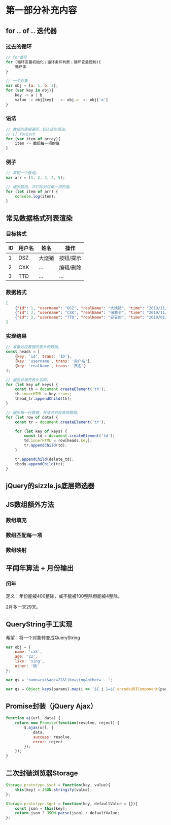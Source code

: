 # 第一部分补充内容

##  for .. of .. 迭代器

### 过去的循环

```js
// for循环
for (循环变量初始化；循环条件判断；循环变量控制){
	循环体
}
    
// 一个对象
var obj = {a: 1, b: 2};
for (var key in obj){
    key -> a | b
    value -> obj[key]   <- obj.a  <- obj['a']
}
```

### 语法

```js
// 数组的直接遍历，ES6语句语法。
// [].forEach
for (var item of array){
    item -> 数组每一项的值
}
```



### 例子

```js
// 声明一个数组。
var arr = [1, 2, 3, 4, 5];

// 遍历数组，并打印对应每一项的值。
for (let item of arr) {
    console.log(item);
}
```

## 常见数据格式列表渲染

### 目标格式

| ID   | 用户名 | 姓名   | 操作      |
| ---- | ------ | ------ | --------- |
| 1    | DSZ    | 大烧猪 | 按钮/提示 |
| 2    | CXK    | …      | 编辑/删除 |
| 3    | TTD    | …      | …         |



### 数据格式

```json
[
    {"id": 1, "username": "DSZ", "realName": "大烧猪", "time": "2019/11/26"},
    {"id": 2, "username": "CXK", "realName": "储蓄卡", "time": "2019/11/03"},
    {"id": 3, "username": "TTD", "realName": "妥妥的", "time": "2019/01/26"},
]
```

### 实现结果

```js
// 准备对应数据的表头的数组。
const heads = [
    {key: 'id', trans: 'ID'},
    {key: 'username', trans: '用户名'},
    {key: 'realName', trans: '真名'}
];

// 遍历并填充表头名称。
for (let key of keys) {
    const th = document.createElement('th');
    th.innerHTML = key.trans;
    thead_tr.appendChild(th);
}

// 遍历每一行数据，并填充对应表体数据。
for (let row of data) {
    const tr = document.createElement('tr');

    for (let key of keys) {
        const td = document.createElement('td');
        td.innerHTML = row[heads.key];
        tr.appendChild(td);
    }

    tr.appendChild(delete_td);
    tbody.appendChild(tr);
}
```



## jQuery的sizzle.js底层筛选器

## JS数组额外方法

### 数组填充

### 数组匹配每一项

### 数组映射

## 平闰年算法 + 月份输出

### 闰年

定义：年份能被400整除，或不能被100整除但能被4整除。

2月多一天29天。

## QueryString手工实现

希望：将一个对象转变成QueryString

```js
var obj = {
    name: 'cxk',
    age: '22',
    like: 'sing',
    other: '跳'
};

var qs = 'name=cxk&age=22&like=sing&other=...';

var qs = Object.keys(params).map(i => `${ i }=${ encodeURIComponent(params[i]) }`).join('&');
```



## Promise封装（jQuery Ajax）

```js
function aj(url, data) {
    return new Promise(function(resolve, reject) {
        $.ajax(url, {
            data,
            success: resolve,
            error: reject
        });
    });
}
```



## 二次封装浏览器Storage

```js
Storage.prototype.$set = function(key, value){
    this[key] = JSON.stringify(value);
};

Storage.prototype.$get = function(key, defaultValue = {}){
    const json = this[key];
    return json ? JSON.parse(json) : defaultValue;
};
```

